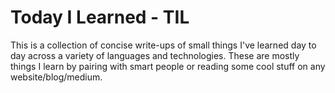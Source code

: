 # Today I Learned - TIL

This is a collection of concise write-ups of small things I've learned day to day across a variety of languages and technologies. 
These are mostly things I learn by pairing with smart people or reading some cool stuff on any website/blog/medium.
